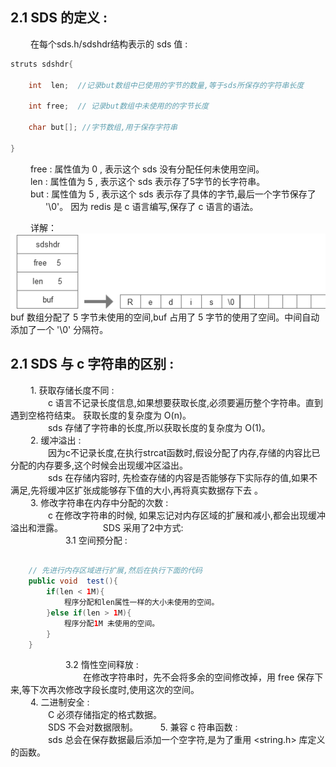 ## 2.1 SDS 的定义 :


&emsp;&emsp; 在每个sds.h/sdshdr结构表示的 sds 值 :

```java
struts sdshdr{
    
    int  len;  //记录but数组中已使用的字节的数量,等于sds所保存的字符串长度

    int free;  // 记录but数组中未使用的的字节长度

    char but[]; //字节数组,用于保存字符串

}
```
&emsp;&emsp; free : 属性值为 0 , 表示这个 sds 没有分配任何未使用空间。   
&emsp;&emsp; len : 属性值为 5 , 表示这个 sds 表示存了5字节的长字符串。  
&emsp;&emsp; but : 属性值为 5 , 表示这个 sds 表示存了具体的字节,最后一个字节保存了    
&emsp;&emsp;&emsp;&emsp;'\0'。 因为 redis 是 c 语言编写,保存了 c 语言的语法。


&emsp;&emsp; 详解：  
![avatar](../static/sdsfenpei.png)   
buf 数组分配了 5 字节未使用的空间,buf 占用了 5 字节的使用了空间。中间自动添加了一个 '\0' 分隔符。

## 2.1 SDS 与 c 字符串的区别 :
&emsp;&emsp; 1.  获取存储长度不同 :   
&emsp;&emsp;&emsp;&emsp; c 语言不记录长度信息,如果想要获取长度,必须要遍历整个字符串。直到遇到空格符结束。 获取长度的复杂度为 O(n)。   
&emsp;&emsp;&emsp;&emsp; sds 存储了字符串的长度,所以获取长度的复杂度为 O(1)。   
&emsp;&emsp; 2.  缓冲溢出 :   
&emsp;&emsp;&emsp;&emsp; 因为c不记录长度,在执行strcat函数时,假设分配了内存,存储的内容比已分配的内存要多,这个时候会出现缓冲区溢出。   
&emsp;&emsp;&emsp;&emsp; sds 在存储内容时, 先检查存储的内容是否能够存下实际存的值,如果不满足,先将缓冲区扩张成能够存下值的大小,再将真实数据存下去  。   
&emsp;&emsp; 3.  修改字符串在内存中分配的次数 :     
&emsp;&emsp;&emsp;&emsp; c 在修改字符串的时候, 如果忘记对内存区域的扩展和减小,都会出现缓冲溢出和泄露。
&emsp;&emsp;&emsp;&emsp; SDS 采用了2中方式:  
&emsp;&emsp;&emsp;&emsp;&emsp;&emsp; 3.1 空间预分配 :  
```java

    // 先进行内存区域进行扩展,然后在执行下面的代码
    public void  test(){
        if(len < 1M){
            程序分配和len属性一样的大小未使用的空间。
        }else if(len > 1M){
            程序分配1M 未使用的空间。
        }
    }
```
&emsp;&emsp;&emsp;&emsp;&emsp;&emsp; 3.2 惰性空间释放 :  
&emsp;&emsp;&emsp;&emsp;&emsp;&emsp;&emsp;&emsp; 在修改字符串时，先不会将多余的空间修改掉，用 free 保存下来,等下次再次修改字段长度时,使用这次的空间。   
&emsp;&emsp; 4.  二进制安全 :     
&emsp;&emsp;&emsp;&emsp; C 必须存储指定的格式数据。   
&emsp;&emsp;&emsp;&emsp; SDS 不会对数据限制。
&emsp;&emsp; 5.  兼容 c 符串函数 :   
&emsp;&emsp;&emsp;&emsp; sds 总会在保存数据最后添加一个空字符,是为了重用 <string.h>  库定义的函数。  